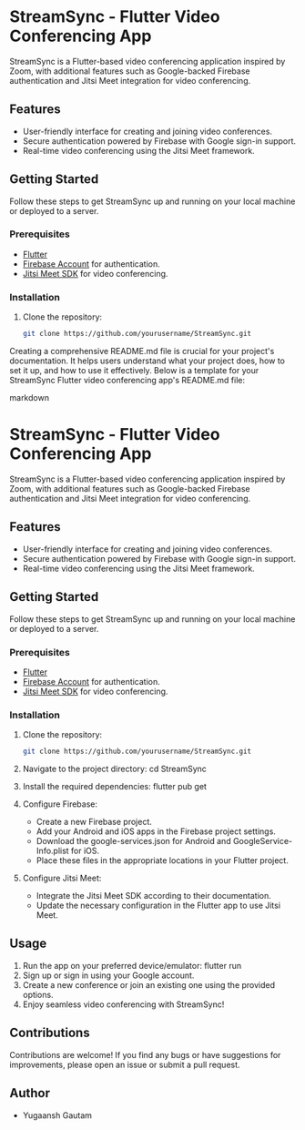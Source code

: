 # StreamSync - Flutter Video Conferencing App

StreamSync is a Flutter-based video conferencing application inspired by Zoom, with additional features such as Google-backed Firebase authentication and Jitsi Meet integration for video conferencing.

## Features

- User-friendly interface for creating and joining video conferences.
- Secure authentication powered by Firebase with Google sign-in support.
- Real-time video conferencing using the Jitsi Meet framework.
  

## Getting Started

Follow these steps to get StreamSync up and running on your local machine or deployed to a server.

### Prerequisites

- [Flutter](https://flutter.dev/docs/get-started/install)
- [Firebase Account](https://firebase.google.com/) for authentication.
- [Jitsi Meet SDK](https://jitsi.github.io/handbook/docs/dev-guide/dev-guide-android-sdk) for video conferencing.

### Installation

1. Clone the repository:

   ```sh
   git clone https://github.com/yourusername/StreamSync.git

Creating a comprehensive README.md file is crucial for your project's documentation. It helps users understand what your project does, how to set it up, and how to use it effectively. Below is a template for your StreamSync Flutter video conferencing app's README.md file:

markdown

# StreamSync - Flutter Video Conferencing App

StreamSync is a Flutter-based video conferencing application inspired by Zoom, with additional features such as Google-backed Firebase authentication and Jitsi Meet integration for video conferencing.


## Features

- User-friendly interface for creating and joining video conferences.
- Secure authentication powered by Firebase with Google sign-in support.
- Real-time video conferencing using the Jitsi Meet framework.


## Getting Started

Follow these steps to get StreamSync up and running on your local machine or deployed to a server.

### Prerequisites

- [Flutter](https://flutter.dev/docs/get-started/install)
- [Firebase Account](https://firebase.google.com/) for authentication.
- [Jitsi Meet SDK](https://jitsi.github.io/handbook/docs/dev-guide/dev-guide-android-sdk) for video conferencing.

### Installation

1. Clone the repository:

   ```sh
   git clone https://github.com/yourusername/StreamSync.git

2. Navigate to the project directory: cd StreamSync
3. Install the required dependencies: flutter pub get
4. Configure Firebase:

   - Create a new Firebase project.
   - Add your Android and iOS apps in the Firebase project settings.
   - Download the google-services.json for Android and GoogleService-Info.plist for iOS.
   - Place these files in the appropriate locations in your Flutter project.
5. Configure Jitsi Meet:

   - Integrate the Jitsi Meet SDK according to their documentation.
   - Update the necessary configuration in the Flutter app to use Jitsi Meet.

## Usage
1. Run the app on your preferred device/emulator: flutter run
2. Sign up or sign in using your Google account.
3. Create a new conference or join an existing one using the provided options.
4. Enjoy seamless video conferencing with StreamSync!

## Contributions
Contributions are welcome! If you find any bugs or have suggestions for improvements, please open an issue or submit a pull request.

## Author
- Yugaansh Gautam

